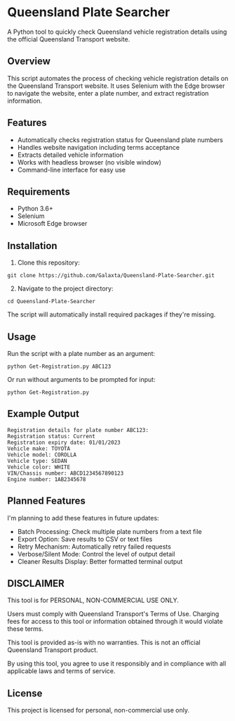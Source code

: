 # Queensland Plate Searcher

A Python tool to quickly check Queensland vehicle registration details using the official Queensland Transport website.

## Overview

This script automates the process of checking vehicle registration details on the Queensland Transport website. It uses Selenium with the Edge browser to navigate the website, enter a plate number, and extract registration information.

## Features

- Automatically checks registration status for Queensland plate numbers
- Handles website navigation including terms acceptance
- Extracts detailed vehicle information
- Works with headless browser (no visible window)
- Command-line interface for easy use

## Requirements

- Python 3.6+
- Selenium
- Microsoft Edge browser

## Installation

1. Clone this repository:
```
git clone https://github.com/Galaxta/Queensland-Plate-Searcher.git
```

2. Navigate to the project directory:
```
cd Queensland-Plate-Searcher
```

The script will automatically install required packages if they're missing.

## Usage

Run the script with a plate number as an argument:
```
python Get-Registration.py ABC123
```

Or run without arguments to be prompted for input:
```
python Get-Registration.py
```

## Example Output

```
Registration details for plate number ABC123:
Registration status: Current
Registration expiry date: 01/01/2023
Vehicle make: TOYOTA
Vehicle model: COROLLA
Vehicle type: SEDAN
Vehicle color: WHITE
VIN/Chassis number: ABCD1234567890123
Engine number: 1AB2345678
```

## Planned Features

I'm planning to add these features in future updates:

- Batch Processing: Check multiple plate numbers from a text file
- Export Option: Save results to CSV or text files
- Retry Mechanism: Automatically retry failed requests
- Verbose/Silent Mode: Control the level of output detail
- Cleaner Results Display: Better formatted terminal output

## DISCLAIMER

This tool is for PERSONAL, NON-COMMERCIAL USE ONLY.

Users must comply with Queensland Transport's Terms of Use. Charging fees for access to this tool or information obtained through it would violate these terms.

This tool is provided as-is with no warranties. This is not an official Queensland Transport product.

By using this tool, you agree to use it responsibly and in compliance with all applicable laws and terms of service.

## License

This project is licensed for personal, non-commercial use only.